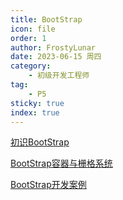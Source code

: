 ```yaml
---
title: BootStrap
icon: file
order: 1
author: FrostyLunar
date: 2023-06-15 周四
category:
	- 初级开发工程师
tag:
	- P5
sticky: true
index: true
---
```



[初识BootStrap](01_初识BootStrap/初识BootStrap.md)

[BootStrap容器与栅格系统](02_BootStrap容器与栅格系统/BootStrap容器与栅格系统.md)

[BootStrap开发案例](03_BootStrap开发案例/BootStrap开发案例.md)
